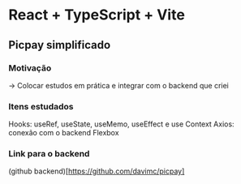 # React + TypeScript + Vite

## Picpay simplificado 

### Motivação
-> Colocar estudos em prática e integrar com o backend que criei 

### Itens estudados
Hooks: useRef, useState, useMemo, useEffect e use Context
Axios: conexão com o backend
Flexbox

### Link para o backend 
(github backend)[https://github.com/davimc/picpay]